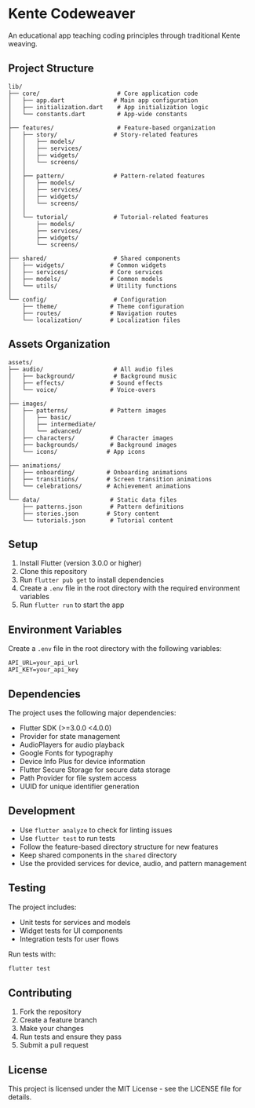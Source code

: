 # Kente Codeweaver

An educational app teaching coding principles through traditional Kente weaving.

## Project Structure

```
lib/
├── core/                      # Core application code
│   ├── app.dart              # Main app configuration
│   ├── initialization.dart    # App initialization logic
│   └── constants.dart         # App-wide constants
│
├── features/                  # Feature-based organization
│   ├── story/                # Story-related features
│   │   ├── models/
│   │   ├── services/
│   │   ├── widgets/
│   │   └── screens/
│   │
│   ├── pattern/              # Pattern-related features
│   │   ├── models/
│   │   ├── services/
│   │   ├── widgets/
│   │   └── screens/
│   │
│   └── tutorial/             # Tutorial-related features
│       ├── models/
│       ├── services/
│       ├── widgets/
│       └── screens/
│
├── shared/                   # Shared components
│   ├── widgets/             # Common widgets
│   ├── services/            # Core services
│   ├── models/              # Common models
│   └── utils/               # Utility functions
│
└── config/                   # Configuration
    ├── theme/               # Theme configuration
    ├── routes/              # Navigation routes
    └── localization/        # Localization files
```

## Assets Organization

```
assets/
├── audio/                    # All audio files
│   ├── background/           # Background music
│   ├── effects/             # Sound effects
│   └── voice/               # Voice-overs
│
├── images/
│   ├── patterns/            # Pattern images
│   │   ├── basic/
│   │   ├── intermediate/
│   │   └── advanced/
│   ├── characters/          # Character images
│   ├── backgrounds/         # Background images
│   └── icons/              # App icons
│
├── animations/
│   ├── onboarding/         # Onboarding animations
│   ├── transitions/        # Screen transition animations
│   └── celebrations/       # Achievement animations
│
└── data/                    # Static data files
    ├── patterns.json        # Pattern definitions
    ├── stories.json        # Story content
    └── tutorials.json       # Tutorial content
```

## Setup

1. Install Flutter (version 3.0.0 or higher)
2. Clone this repository
3. Run `flutter pub get` to install dependencies
4. Create a `.env` file in the root directory with the required environment variables
5. Run `flutter run` to start the app

## Environment Variables

Create a `.env` file in the root directory with the following variables:

```
API_URL=your_api_url
API_KEY=your_api_key
```

## Dependencies

The project uses the following major dependencies:

- Flutter SDK (>=3.0.0 <4.0.0)
- Provider for state management
- AudioPlayers for audio playback
- Google Fonts for typography
- Device Info Plus for device information
- Flutter Secure Storage for secure data storage
- Path Provider for file system access
- UUID for unique identifier generation

## Development

- Use `flutter analyze` to check for linting issues
- Use `flutter test` to run tests
- Follow the feature-based directory structure for new features
- Keep shared components in the `shared` directory
- Use the provided services for device, audio, and pattern management

## Testing

The project includes:
- Unit tests for services and models
- Widget tests for UI components
- Integration tests for user flows

Run tests with:
```bash
flutter test
```

## Contributing

1. Fork the repository
2. Create a feature branch
3. Make your changes
4. Run tests and ensure they pass
5. Submit a pull request

## License

This project is licensed under the MIT License - see the LICENSE file for details. 
